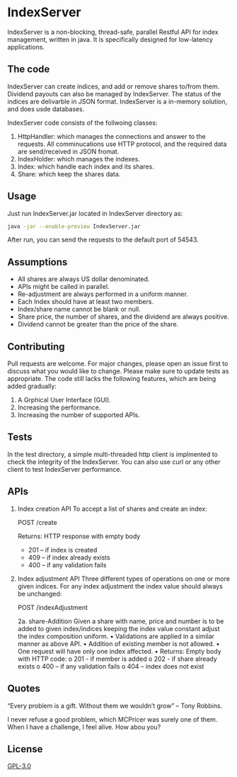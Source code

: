 # IndexServer
IndexServer is a non-blocking, thread-safe, parallel Restful API for index management, written in java. It is specifically designed for low-latency applications.



## The code
IndexServer can create indices, and add or remove shares to/from them. Dividend payouts can also be managed by IndexServer.
The status of the indices are delivarble in JSON format. IndexServer is a in-memory solution, and does usde databases.

IndexServer code consists of the follwoing classes:
1.	HttpHandler: which manages the connections and answer to the requests. All comminucations use HTTP protocol, and the required data are send/received in JSON fromat.
2.	IndexHolder: which manages the indexes.
3.	Index: which handle each index and its shares.
4.	Share: which keep the shares data.


## Usage
Just run IndexServer.jar located in IndexServer directory as:

```bash
java -jar --enable-preview IndexServer.jar
```

After run, you can send the requests to the default port of 54543.



## Assumptions
* All shares are always US dollar denominated.
* APIs might be called in parallel.
* Re-adjustment are always performed in a uniform manner.
* Each Index should have at least two members.
* Index/share name cannot be blank or null.
* Share price, the number of shares, and the dividend are always positive.
* Dividend cannot be greater than the price of the share.



## Contributing
Pull requests are welcome. For major changes, please open an issue first to discuss what you would like to change.
Please make sure to update tests as appropriate.
The code still lacks the following features, which are being added gradually:

1.	A Grphical User Interface (GUI).
2.	Increasing the performance.
3.	Increasing the number of supported APIs.


## Tests
In the test directory, a simple multi-threaded http client is implmented to check the integrity of the IndexServer. You can also use curl or any other client to test IndexServer performance.


## APIs
1.	Index creation API
	To accept a list of shares and create an index:

	POST /create

	Returns: HTTP response with empty body
	* 201 – if index is created
	* 409 – if index already exists
	* 400 – if any validation fails

2.	Index adjustment API
	Three different types of operations on one or more given indices. For any index adjustment the index value should always be unchanged:

	POST /indexAdjustment

	2a.	share-Addition
		Given a share with name, price and number is to be added to given index/indices keeping the index value constant adjust the index composition uniform.
		• Validations are applied in a similar manner as above API.
		• Addition of existing member is not allowed.
		• One request will have only one index affected.
		• Returns: Empty body with HTTP code:
		o 201 - if member is added
		o 202 - if share already exists
		o 400 – if any validation fails
		o 404 – index does not exist

## Quotes
“Every problem is a gift. Without them we wouldn’t grow” – Tony Robbins.

I never refuse a good problem, which MCPricer was surely one of them. When I have a challenge, I feel alive. How abou you?
 
 
 
## License
[GPL-3.0](https://www.gnu.org/licenses/gpl-3.0.en.html)
